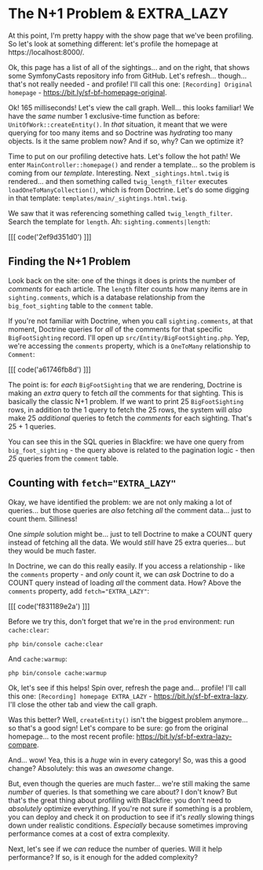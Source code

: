 # The N+1 Problem & EXTRA_LAZY

At this point, I'm pretty happy with the show page that we've been profiling. So
let's look at something different: let's profile the homepage at
https://localhost:8000/.

Ok, this page has a list of all of the sightings... and on the right, that shows
some SymfonyCasts repository info from GitHub. Let's refresh... though... that's
not really needed - and profile! I'll call this one: `[Recording] Original homepage` -
https://bit.ly/sf-bf-homepage-original.

Ok! 165 milliseconds! Let's view the call graph. Well... this looks familiar!
We have the *same* number 1 exclusive-time function as before:
`UnitOfWork::createEntity()`. In *that* situation, it meant that we were querying
for too many items and so Doctrine was *hydrating* too many objects. Is it the
same problem now? And if so, why? Can we optimize it?

Time to put on our profiling detective hats. Let's follow the hot path! We enter
`MainController::homepage()` and render a template... so the problem is coming
from our *template*. Interesting. Next `_sightings.html.twig` is rendered... and
then something called `twig_length_filter` executes `loadOneToManyCollection()`, which
is from Doctrine. Let's do some digging in that template:
`templates/main/_sightings.html.twig`.

We saw that it was referencing something called `twig_length_filter`. Search the
template for `length`. Ah: `sighting.comments|length`:

[[[ code('2ef9d351d0') ]]]

## Finding the N+1 Problem

Look back on the site: one of the things it does is prints the number of
*comments* for each article. The `length` filter counts how many items are in
`sighting.comments`, which is a database relationship from the `big_foot_sighting`
table to the `comment` table.

If you're not familiar with Doctrine, when you call `sighting.comments`, at that
moment, Doctrine queries for *all* of the comments for that specific `BigFootSighting`
record. I'll open up `src/Entity/BigFootSighting.php`. Yep, we're accessing the
`comments` property, which is a `OneToMany` relationship to `Comment`:

[[[ code('a61746fb8d') ]]]

The point is: for *each* `BigFootSighting` that we are rendering, Doctrine is making
an *extra* query to fetch *all* the comments for that sighting. This is basically
the classic N+1 problem. If we want to print 25 `BigFootSighting` rows, in addition
to the 1 query to fetch the 25 rows, the system will *also* make 25 *additional*
queries to fetch the *comments* for each sighting. That's 25 + 1 queries.

You can see this in the SQL queries in Blackfire: we have one query from
`big_foot_sighting` - the query above is related to the pagination logic - then
*25* queries from the `comment` table.

## Counting with `fetch="EXTRA_LAZY"`

Okay, we have identified the problem: we are not only making a lot of queries...
but those queries are *also* fetching *all* the comment data... just to count them.
Silliness!

One *simple* solution might be... just to tell Doctrine to make a COUNT query
instead of fetching all the data. We would *still* have 25 extra queries... but
they would be much faster.

In Doctrine, we can do this really easily. If you access a relationship - like
the `comments` property - and *only* count it, we can *ask* Doctrine to do a
COUNT query instead of loading *all* the comment data. How? Above the
`comments` property, add `fetch="EXTRA_LAZY"`:

[[[ code('f831189e2a') ]]]

Before we try this, don't forget that we're in the `prod` environment:
run `cache:clear`:

```terminal-silent
php bin/console cache:clear
```

And `cache:warmup`:

```terminal-silent
php bin/console cache:warmup
```

Ok, let's see if this helps! Spin over, refresh the page and... profile! I'll call
this one: `[Recording] homepage EXTRA_LAZY` - https://bit.ly/sf-bf-extra-lazy.
I'll close the other tab and view the call graph.

Was this better? Well, `createEntity()` isn't the biggest problem anymore...
so that's a good sign! Let's compare to be sure: go from the original homepage...
to the most recent profile: https://bit.ly/sf-bf-extra-lazy-compare.

And... wow! Yea, this is a *huge* win in every category! So, was this a good change?
Absolutely: this was an *awesome* change.

But, even though the queries are much faster... we're still making the same *number*
of queries. Is that something we care about? I don't know? But that's the great
thing about profiling with Blackfire: you don't need to *absolutely* optimize
everything. If you're not sure if something is a problem, you can deploy and
check it on production to see if it's *really* slowing things down under realistic
conditions. *Especially* because sometimes improving performance comes at a
cost of extra complexity.

Next, let's see if we *can* reduce the number of queries. Will it help performance?
If so, is it enough for the added complexity?
